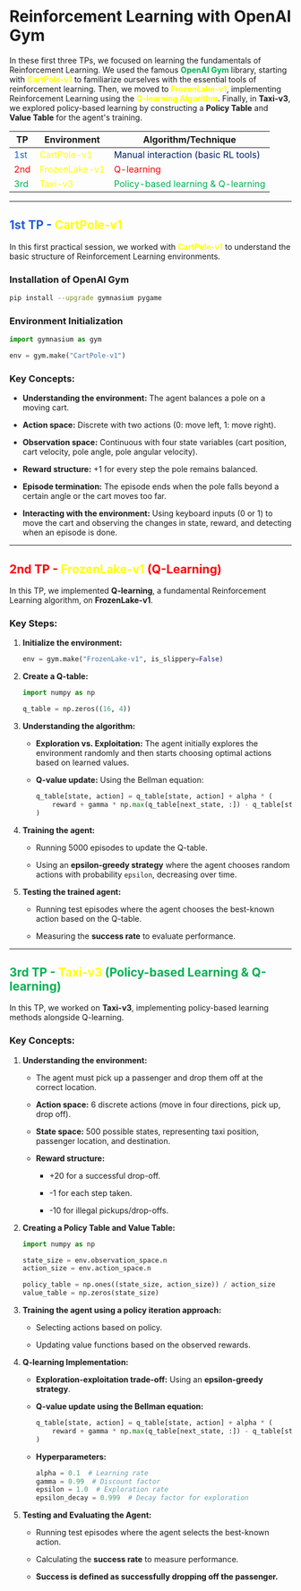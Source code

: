 # Reinforcement Learning with OpenAI Gym

In these first three TPs, we focused on learning the fundamentals of Reinforcement Learning. We used the famous **<font color="#00b050">OpenAI Gym</font>** library, starting with **<font color="#ffff00">CartPole-v1</font>** to familiarize ourselves with the essential tools of reinforcement learning. Then, we moved to **<font color="#ffff00">FrozenLake-v1</font>**, implementing Reinforcement Learning using the **<font color="#ffff00">Q-learning Algorithm</font>**. Finally, in **Taxi-v3**, we explored policy-based learning by constructing a **Policy Table** and **Value Table** for the agent's training.

| TP                               | Environment                                | Algorithm/Technique                                              |
| -------------------------------- | ------------------------------------------ | ---------------------------------------------------------------- |
| <font color="#245bdb">1st</font> | <font color="#ffff00">CartPole-v1</font>   | <font color="#002060">Manual interaction (basic RL tools)</font> |
| <font color="#ff0000">2nd</font> | <font color="#ffff00">FrozenLake-v1</font> | <font color="#ff0000">Q-learning</font>                          |
| <font color="#00b050">3rd</font> | <font color="#ffff00">Taxi-v3</font>       | <font color="#00b050">Policy-based learning & Q-learning</font>  |



---

## <font color="#245bdb">1st TP -</font> <font color="#ffff00">CartPole-v1</font>

In this first practical session, we worked with **<font color="#ffff00">CartPole-v1</font>** to understand the basic structure of Reinforcement Learning environments.

### Installation of OpenAI Gym

```bash
pip install --upgrade gymnasium pygame
```

### Environment Initialization

```python
import gymnasium as gym

env = gym.make("CartPole-v1")
```

### Key Concepts:

- **Understanding the environment:** The agent balances a pole on a moving cart.
    
- **Action space:** Discrete with two actions (0: move left, 1: move right).
    
- **Observation space:** Continuous with four state variables (cart position, cart velocity, pole angle, pole angular velocity).
    
- **Reward structure:** +1 for every step the pole remains balanced.
    
- **Episode termination:** The episode ends when the pole falls beyond a certain angle or the cart moves too far.
    
- **Interacting with the environment:** Using keyboard inputs (0 or 1) to move the cart and observing the changes in state, reward, and detecting when an episode is done.
    

---

## <font color="#ff0000">2nd TP -</font> <font color="#ffff00">FrozenLake-v1</font> <font color="#ff0000">(Q-Learning)</font>

In this TP, we implemented **Q-learning**, a fundamental Reinforcement Learning algorithm, on **FrozenLake-v1**.

### Key Steps:

1. **Initialize the environment:**
    
    ```python
    env = gym.make("FrozenLake-v1", is_slippery=False)
    ```
    
2. **Create a Q-table:**
    
    ```python
    import numpy as np
    
    q_table = np.zeros((16, 4))
    ```
    
3. **Understanding the algorithm:**
    
    - **Exploration vs. Exploitation:** The agent initially explores the environment randomly and then starts choosing optimal actions based on learned values.
        
    - **Q-value update:** Using the Bellman equation:
        
        ```python
        q_table[state, action] = q_table[state, action] + alpha * (
            reward + gamma * np.max(q_table[next_state, :]) - q_table[state, action]
        )
        ```
        
4. **Training the agent:**
    
    - Running 5000 episodes to update the Q-table.
        
    - Using an **epsilon-greedy strategy** where the agent chooses random actions with probability `epsilon`, decreasing over time.
        
5. **Testing the trained agent:**
    
    - Running test episodes where the agent chooses the best-known action based on the Q-table.
        
    - Measuring the **success rate** to evaluate performance.
        

---

## <font color="#00b050">3rd TP -</font> <font color="#ffff00">Taxi-v3</font> <font color="#00b050">(Policy-based Learning & Q-learning)</font>

In this TP, we worked on **Taxi-v3**, implementing policy-based learning methods alongside Q-learning.

### Key Concepts:

1. **Understanding the environment:**
    
    - The agent must pick up a passenger and drop them off at the correct location.
        
    - **Action space:** 6 discrete actions (move in four directions, pick up, drop off).
        
    - **State space:** 500 possible states, representing taxi position, passenger location, and destination.
        
    - **Reward structure:**
        
        - +20 for a successful drop-off.
            
        - -1 for each step taken.
            
        - -10 for illegal pickups/drop-offs.
            
2. **Creating a Policy Table and Value Table:**
    
    ```python
    import numpy as np
    
    state_size = env.observation_space.n
    action_size = env.action_space.n
    
    policy_table = np.ones((state_size, action_size)) / action_size
    value_table = np.zeros(state_size)
    ```
    
3. **Training the agent using a policy iteration approach:**
    
    - Selecting actions based on policy.
        
    - Updating value functions based on the observed rewards.
        
4. **Q-learning Implementation:**
    
    - **Exploration-exploitation trade-off:** Using an **epsilon-greedy strategy**.
        
    - **Q-value update using the Bellman equation:**
        
        ```python
        q_table[state, action] = q_table[state, action] + alpha * (
            reward + gamma * np.max(q_table[next_state, :]) - q_table[state, action]
        )
        ```
        
    - **Hyperparameters:**
        
        ```python
        alpha = 0.1  # Learning rate
        gamma = 0.99  # Discount factor
        epsilon = 1.0  # Exploration rate
        epsilon_decay = 0.999  # Decay factor for exploration
        ```
        
5. **Testing and Evaluating the Agent:**
    
    - Running test episodes where the agent selects the best-known action.
        
    - Calculating the **success rate** to measure performance.
        
    - **Success is defined as successfully dropping off the passenger.**
        
